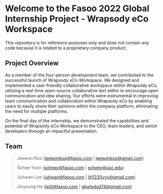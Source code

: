 # Welcome to the Fasoo 2022 Global Internship Project - Wrapsody eCo Workspace

This repository is for reference purposes only and does not contain any code because it is related to a proprietary company product.

## Project Overview

As a member of the four-person development team, we contributed to the successful launch of Wrapsody eCo Workspace. We designed and implemented a user-friendly collaborative workspace within Wrapsody eCo, utilizing a real-time open-source collaborative text editor to encourage open communication and idea sharing. Our efforts were instrumental in improving team communication and collaboration within Wrapsody eCo by enabling users to easily share their opinions within the company platform, eliminating the need for multiple platforms.

On the final day of the internship, we demonstrated the capabilities and potential of Wrapsody eCo Workspace to the CEO, team leaders, and senior developers through an impactful presentation.

## Team 
> Jeewon Koo (jeewonkoo@fasoo.com | jeewonkoo@gmail.com)
> 
> Sohee Yoon (soheey@fasoo.com | soheey@usc.edu)
> 
> Juhwan Lee (juhwan@fasoo.com | ljh1230vvv@gmail.com)
>
> Jinyoung Ha (jin0@fasoo.com | gkwlsdud74@gmail.com)
